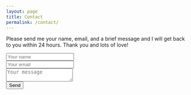 ```yaml
---
layout: page
title: Contact
permalink: /contact/
---
```


Please send me your name, email, and a brief message and I will get back to you within 24 hours. Thank you and lots of love! 

<div>
<form method="POST" action="http://formspree.io/artoftheless@gmail.com">
  <div class="row">
    <input type="text" name="name" placeholder="Your name">
  </div>
  <div class="row">
    <input type="email" name="email" placeholder="Your email">
  </div>
  <div class="row">
  <textarea name="message" placeholder="Your message"></textarea>
  </div>
  <div class="row">
  <button type="submit">Send</button>
  </div>
  <input type="hidden" name="_next" value="http://artoftheless.com/" />
</form>
</div>
